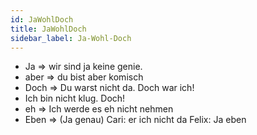 ```yaml
---
id: JaWohlDoch
title: JaWohlDoch
sidebar_label: Ja-Wohl-Doch
---
```


- Ja => wir sind ja keine genie.
- aber => du bist aber komisch
- Doch => Du warst nicht da. Doch war ich!
- Ich bin nicht klug. Doch!
- eh => Ich werde es eh nicht nehmen
- Eben => (Ja genau)
  Cari: er ich nicht da
  Felix: Ja eben
